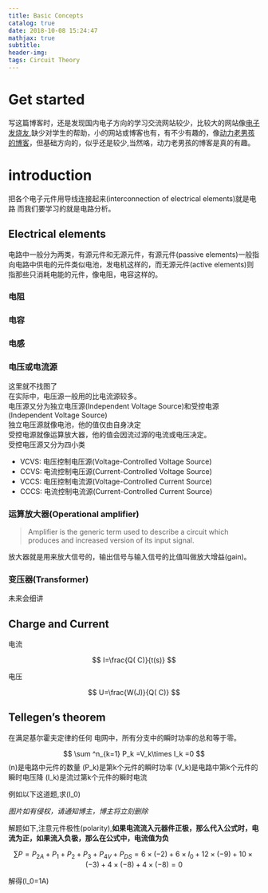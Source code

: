 ```yaml
---
title: Basic Concepts
catalog: true
date: 2018-10-08 15:24:47
mathjax: true
subtitle:
header-img:
tags: Circuit Theory
---
```


# Get started

写这篇博客时，还是发现国内电子方向的学习交流网站较少，比较大的网站像[电子发烧友](http://www.elecfans.com/),缺少对学生的帮助，小的网站或博客也有，有不少有趣的，像[动力老男孩的博客](http://www.diy-robots.com/)，但基础方向的，似乎还是较少,当然咯，动力老男孩的博客是真的有趣。

# introduction

把各个电子元件用导线连接起来(interconnection of electrical elements)就是电路
而我们要学习的就是电路分析。

## Electrical elements

电路中一般分为两类，有源元件和无源元件，有源元件(passive elements)一般指向电路中供电的元件类似电池，发电机这样的，而无源元件(active elements)则指那些只消耗电能的元件，像电阻，电容这样的。  

### 电阻

<!--  -->

### 电容

<!--  -->

### 电感

<!--  -->

### 电压或电流源

这里就不找图了  
在实际中，电压源一般用的比电流源较多。  
电压源又分为独立电压源(Independent Voltage Source)和受控电源(Independent Voltage Source)  
独立电压源就像电池，他的值仅由自身决定  
受控电源就像运算放大器，他的值会因流过源的电流或电压决定。  
受控电压源又分为四小类

+ VCVS: 电压控制电压源(Voltage-Controlled Voltage Source)
+ CCVS: 电流控制电压源(Current-Controlled Voltage Source)
+ VCCS: 电压控制电流源(Voltage-Controlled Current Source)
+ CCCS: 电流控制电流源(Current-Controlled Current Source)

<!--  -->

### 运算放大器(Operational amplifier)

> Amplifier is the generic term used to describe a circuit which produces and increased version of its input signal.

放大器就是用来放大信号的，输出信号与输入信号的比值叫做放大增益(gain)。

### 变压器(Transformer)

未来会细讲

## Charge and Current

电流

$$
I=\frac{Q( C)}{t(s)}
$$


电压


$$
U=\frac{W(J)}{Q( C)}
$$

## Tellegen’s theorem

在满足基尔霍夫定律的任何   电网中，所有分支中的瞬时功率的总和等于零。

$$
\sum ^n_{k=1} P_k =V_k\times I_k =0
$$
\(n\)是电路中元件的数量
\(P_k\)是第k个元件的瞬时功率
\(V_k\)是电路中第k个元件的瞬时电压降
\(I_k\)是流过第k个元件的瞬时电流

例如以下这道题,求\(I_0\)
<!--  -->
*图片如有侵权，请通知博主，博主将立刻删除*

解题如下,注意元件极性(polarity),**如果电流流入元器件正极，那么代入公式时，电流为正，如果流入负极，那么在公式中，电流值为负**

$$
\sum P=P_{2A}+P_1+P_2+P_3+P_{4V}+P_{DS}=6\times (-2)+6\times I_0+12\times (-9)+10\times (-3)+4\times (-8)+4\times (-8)=0
$$

解得\(I_0=1A\)
